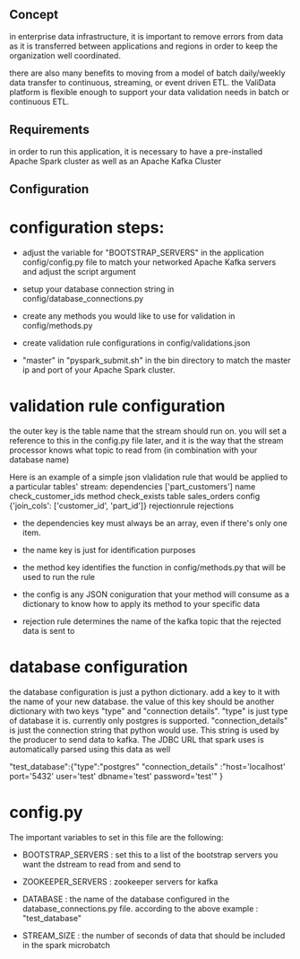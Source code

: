 ## Concept
in enterprise data infrastructure, it is important to remove errors from data as
it is transferred between applications and regions in order to keep the
organization well coordinated.

there are also many benefits to moving from a model of batch daily/weekly data
transfer to continuous, streaming, or event driven ETL. the ValiData platform is
flexible enough to support your data validation needs in batch or continuous
ETL.

## Requirements
in order to run this application, it is necessary to have a pre-installed Apache Spark
cluster as well as an Apache Kafka Cluster

## Configuration  
# configuration steps:
  * adjust the variable for "BOOTSTRAP_SERVERS" in the application config/config.py
  file to match your networked Apache Kafka servers and adjust the script argument

  * setup your database connection string in config/database_connections.py

  * create any methods you would like to use for validation in config/methods.py

  * create validation rule configurations in config/validations.json

  * "master" in "pyspark_submit.sh" in the
  bin directory to match the master ip and port of your Apache Spark cluster. 

# validation rule configuration
the outer key is the table name that the stream should run on. you will set a
reference to this in the config.py file later, and it is the way that the stream
processor knows what topic to read from (in combination with your database name)

Here is an example of a simple json vlalidation rule that would be applied to a
particular tables' stream:
	dependencies ['part_customers']
	name check_customer_ids
	method check_exists
	table sales_orders
	config {'join_cols': ['customer_id', 'part_id']}
	rejectionrule rejections

  * the dependencies key must always be an array, even if there's only one item.

  * the name key is just for identification purposes

  * the method key identifies the function in config/methods.py that will be used to
  run the rule

  * the config is any JSON coniguration that your method will consume as a
  dictionary to know how to apply its method to your specific data

  * rejection rule determines the name of the kafka topic that the rejected data is
  sent to

# database configuration
the database configuration is just a python dictionary. add a key to it with the
name of your new database. the value of this key should be another dictionary
with two keys "type" and "connection details". "type" is just type of database
it is. currently only postgres is supported. "connection_details" is just the
connection string that python would use. This string is used by the producer to
send data to kafka. The JDBC URL that spark uses is automatically parsed using
this data as well

"test_database":{"type":"postgres"
"connection_details" :"host='localhost' port='5432' user='test' dbname='test' password='test'" }

# config.py 
The important variables to set in this file are the following:
  * BOOTSTRAP_SERVERS : set this to a list of the bootstrap servers you want the dstream to read from and send to
  
  * ZOOKEEPER_SERVERS : zookeeper servers for kafka 
  
  * DATABASE : the name of the database configured in the database_connections.py file. according to the above example : "test_database"
  
  * STREAM_SIZE : the number of seconds of data that should be included in the spark microbatch
